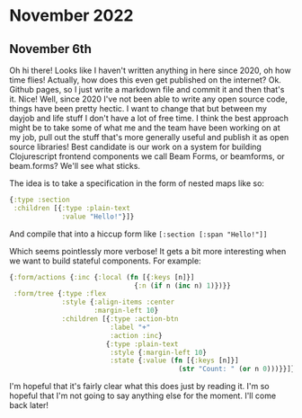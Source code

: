 # November 2022

## November 6th

Oh hi there! Looks like I haven't written anything in here since 2020, oh how time flies! Actually, how does this even get published on the internet? Ok. Github pages, so I just write a markdown file and commit it and then that's it. Nice! Well, since 2020 I've not been able to write any open source code, things have been pretty hectic. I want to change that but between my dayjob and life stuff I don't have a lot of free time. I think the best approach might be to take some of what me and the team have been working on at my job, pull out the stuff that's more generally useful and publish it as open source libraries! Best candidate is our work on a system for building Clojurescript frontend components we call Beam Forms, or beamforms, or beam.forms? We'll see what sticks.

The idea is to take a specification in the form of nested maps like so:

```clojure
{:type :section
 :children [{:type :plain-text
             :value "Hello!"}]}
```

And compile that into a hiccup form like `[:section [:span "Hello!"]]`

Which seems pointlessly more verbose! It gets a bit more interesting when we want to build stateful components. For example:

```clojure
{:form/actions {:inc {:local (fn [{:keys [n]}]
                               {:n (if n (inc n) 1)})}}
 :form/tree {:type :flex
             :style {:align-items :center
                     :margin-left 10}
             :children [{:type :action-btn
                         :label "+"
                         :action :inc}
                        {:type :plain-text
                         :style {:margin-left 10}
                         :state {:value (fn [{:keys [n]}]
                                          (str "Count: " (or n 0)))}}]}}
```

I'm hopeful that it's fairly clear what this does just by reading it. I'm so hopeful that I'm not going to say anything else for the moment. I'll come back later!